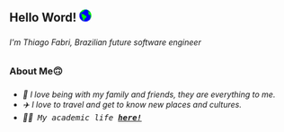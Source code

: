 <h2 align="left">Hello Word! <img src = "https://github.com/TFabri970sw/TFabri970sw/blob/main/Readme-gif/earth.gif" width="22px" height="22px">

###

<h6 align="left">I'm Thiago Fabri, Brazilian future software engineer</h6>

###

<h3 align="left">About Me🙃</h3>

###

<h6 align="left">
  
  - 🏡 I love being with my family and friends, they are everything to me.<br>	
  - ✈️ I love to travel and get to know new places and cultures.<br>	
  - 👨‍🎓 &nbsp;<samp>My academic life [__here!__](https://github.com/TlFabri/certificados)</samp> </h6>





